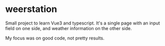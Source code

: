 # weerstation

Small project to learn Vue3 and typescript.
It's a single page with an input field on one side,
and weather information on the other side.

My focus was on good code, not pretty results.

<!-- ## Project setup
```
npm install
```

### Compiles and hot-reloads for development
```
npm run serve
```

### Compiles and minifies for production
```
npm run build
```

### Lints and fixes files
```
npm run lint
```

### Customize configuration
See [Configuration Reference](https://cli.vuejs.org/config/). -->
